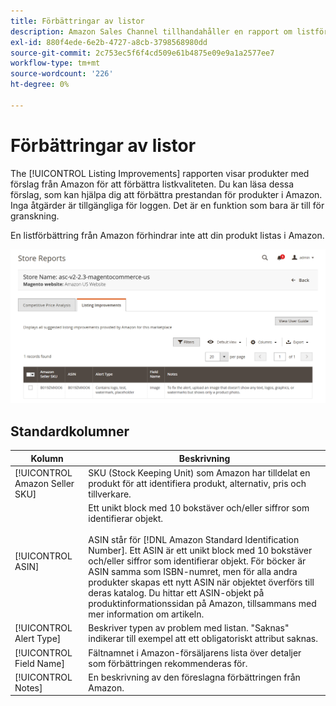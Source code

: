 ```yaml
---
title: Förbättringar av listor
description: Amazon Sales Channel tillhandahåller en rapport om listförbättring som ger dig förslag på förbättringar av Amazon listkvalitet.
exl-id: 880f4ede-6e2b-4727-a8cb-3798568980dd
source-git-commit: 2c753ec5f6f4cd509e61b4875e09e9a1a2577ee7
workflow-type: tm+mt
source-wordcount: '226'
ht-degree: 0%

---
```


# Förbättringar av listor

The [!UICONTROL Listing Improvements] rapporten visar produkter med förslag från Amazon för att förbättra listkvaliteten. Du kan läsa dessa förslag, som kan hjälpa dig att förbättra prestandan för produkter i Amazon. Inga åtgärder är tillgängliga för loggen. Det är en funktion som bara är till för granskning.

En listförbättring från Amazon förhindrar inte att din produkt listas i Amazon.

![Förbättringar av listor](assets/amazon-listing-improvements.png)

## Standardkolumner

| Kolumn | Beskrivning |
|--- |--- |
| [!UICONTROL Amazon Seller SKU] | SKU (Stock Keeping Unit) som Amazon har tilldelat en produkt för att identifiera produkt, alternativ, pris och tillverkare. |
| [!UICONTROL ASIN] | Ett unikt block med 10 bokstäver och/eller siffror som identifierar objekt.<br><br>ASIN står för [!DNL Amazon Standard Identification Number]. Ett ASIN är ett unikt block med 10 bokstäver och/eller siffror som identifierar objekt. För böcker är ASIN samma som ISBN-numret, men för alla andra produkter skapas ett nytt ASIN när objektet överförs till deras katalog. Du hittar ett ASIN-objekt på produktinformationssidan på Amazon, tillsammans med mer information om artikeln. |
| [!UICONTROL Alert Type] | Beskriver typen av problem med listan. &quot;Saknas&quot; indikerar till exempel att ett obligatoriskt attribut saknas. |
| [!UICONTROL Field Name] | Fältnamnet i Amazon-försäljarens lista över detaljer som förbättringen rekommenderas för. |
| [!UICONTROL Notes] | En beskrivning av den föreslagna förbättringen från Amazon. |
